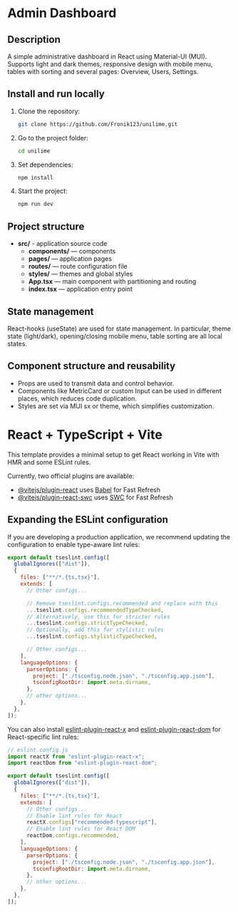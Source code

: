 # Admin Dashboard

## Description

A simple administrative dashboard in React using Material-UI (MUI).  
Supports light and dark themes, responsive design with mobile menu, tables with sorting and several pages: Overview, Users, Settings.

## Install and run locally

1. Clone the repository:

   ```bash
   git clone https://github.com/Fronik123/unilime.git

   ```

2. Go to the project folder:

   ```bash
   cd unilime

   ```

3. Set dependencies:

   ```bash
   npm install

   ```

4. Start the project:

   ```bash
   npm run dev
   ```

## Project structure

- **src/** - application source code
  - **components/** — components
  - **pages/** — application pages
  - **routes/** — route configuration file
  - **styles/** — themes and global styles
  - **App.tsx** — main component with partitioning and routing
  - **index.tsx** — application entry point

## State management

React-hooks (useState) are used for state management.
In particular, theme state (light/dark), opening/closing mobile menu, table sorting are all local states.

## Component structure and reusability

- Props are used to transmit data and control behavior.
- Components like MetricCard or custom Input can be used in different places, which reduces code duplication.
- Styles are set via MUI sx or theme, which simplifies customization.

# React + TypeScript + Vite

This template provides a minimal setup to get React working in Vite with HMR and some ESLint rules.

Currently, two official plugins are available:

- [@vitejs/plugin-react](https://github.com/vitejs/vite-plugin-react/blob/main/packages/plugin-react) uses [Babel](https://babeljs.io/) for Fast Refresh
- [@vitejs/plugin-react-swc](https://github.com/vitejs/vite-plugin-react/blob/main/packages/plugin-react-swc) uses [SWC](https://swc.rs/) for Fast Refresh

## Expanding the ESLint configuration

If you are developing a production application, we recommend updating the configuration to enable type-aware lint rules:

```js
export default tseslint.config([
  globalIgnores(["dist"]),
  {
    files: ["**/*.{ts,tsx}"],
    extends: [
      // Other configs...

      // Remove tseslint.configs.recommended and replace with this
      ...tseslint.configs.recommendedTypeChecked,
      // Alternatively, use this for stricter rules
      ...tseslint.configs.strictTypeChecked,
      // Optionally, add this for stylistic rules
      ...tseslint.configs.stylisticTypeChecked,

      // Other configs...
    ],
    languageOptions: {
      parserOptions: {
        project: ["./tsconfig.node.json", "./tsconfig.app.json"],
        tsconfigRootDir: import.meta.dirname,
      },
      // other options...
    },
  },
]);
```

You can also install [eslint-plugin-react-x](https://github.com/Rel1cx/eslint-react/tree/main/packages/plugins/eslint-plugin-react-x) and [eslint-plugin-react-dom](https://github.com/Rel1cx/eslint-react/tree/main/packages/plugins/eslint-plugin-react-dom) for React-specific lint rules:

```js
// eslint.config.js
import reactX from "eslint-plugin-react-x";
import reactDom from "eslint-plugin-react-dom";

export default tseslint.config([
  globalIgnores(["dist"]),
  {
    files: ["**/*.{ts,tsx}"],
    extends: [
      // Other configs...
      // Enable lint rules for React
      reactX.configs["recommended-typescript"],
      // Enable lint rules for React DOM
      reactDom.configs.recommended,
    ],
    languageOptions: {
      parserOptions: {
        project: ["./tsconfig.node.json", "./tsconfig.app.json"],
        tsconfigRootDir: import.meta.dirname,
      },
      // other options...
    },
  },
]);
```
